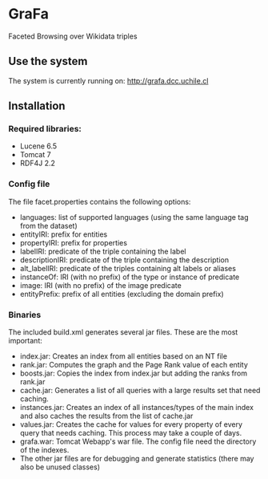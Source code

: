 # GraFa
Faceted Browsing over Wikidata triples

## Use the system

The system is currently running on: http://grafa.dcc.uchile.cl

## Installation

### Required libraries:

* Lucene 6.5
* Tomcat 7
* RDF4J 2.2

### Config file

The file facet.properties contains the following options:

* languages: list of supported languages (using the same language tag from the dataset)
* entityIRI: prefix for entities
* propertyIRI: prefix for properties
* labelIRI: predicate of the triple containing the label
* descriptionIRI: predicate of the triple containing the description
* alt_labelIRI: predicate of the triples containing alt labels or aliases
* instanceOf: IRI (with no prefix) of the type or instance of predicate
* image: IRI (with no prefix) of the image predicate
* entityPrefix: prefix of all entities (excluding the domain prefix)

### Binaries

The included build.xml generates several jar files. These are the most important:

* index.jar: Creates an index from all entities based on an NT file
* rank.jar: Computes the graph and the Page Rank value of each entity
* boosts.jar: Copies the index from index.jar but adding the ranks from rank.jar
* cache.jar: Generates a list of all queries with a large results set that need caching.
* instances.jar: Creates an index of all instances/types of the main index and also caches the results from the list of cache.jar
* values.jar: Creates the cache for values for every property of every query that needs caching. This process may take a couple of days.
* grafa.war: Tomcat Webapp's war file. The config file need the directory of the indexes.
* The other jar files are for debugging and generate statistics (there may also be unused classes)
